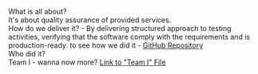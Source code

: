 What is all about?  
It's about quality assurance of provided services.  
How do we deliver it? - By delivering structured approach to testing activities, verifying that the software comply with the requirements and is production-ready. to see how we did it - [GitHub Repository](https://github.com/TEAM-1-A50/ "finalProject")  
Who did it?  
Team I - wanna now more? [Link to "Team I" File](https://github.com/TEAM-1-A50/finalProject/blob/main/Team%20I)
